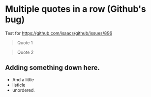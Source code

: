 # Multiple quotes in a row (Github's bug)

Test for https://github.com/isaacs/github/issues/896

> Quote 1

<!-- -->

> Quote 2

## Adding something down here.

- And a little
- listicle
- unordered.
